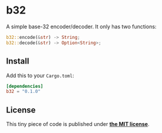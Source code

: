 # b32

A simple base-32 encoder/decoder. It only has two functions:

```rust
b32::encode(&str) -> String;
b32::decode(&str) -> Option<String>;
```

## Install

Add this to your `Cargo.toml`:

```toml
[dependencies]
b32 = "0.1.0"
```

## License

This tiny piece of code is published under **[the MIT license](LICENSE.txt)**.
